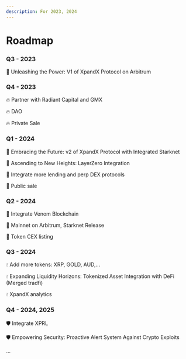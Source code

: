 ```yaml
---
description: For 2023, 2024
---
```


# Roadmap

### Q3 - 2023&#x20;

🚀 Unleashing the Power: V1 of XpandX Protocol on Arbitrum&#x20;



### Q4 - 2023&#x20;

🔥  Partner with Radiant Capital and GMX  &#x20;

🔥 DAO&#x20;

🔥 Private Sale

### Q1 - 2024&#x20;

🌟 Embracing the Future: v2 of XpandX Protocol with Integrated Starknet &#x20;

🌟 Ascending to New Heights: LayerZero Integration &#x20;

🌟 Integrate more lending and perp DEX protocols&#x20;

🌟 Public sale



### Q2 - 2024&#x20;

🔮 Integrate Venom Blockchain&#x20;

🔮 Mainnet on Arbitrum, Starknet Release

🔮 Token CEX listing

### Q3 - 2024&#x20;

💧 Add more tokens: XRP, GOLD, AUD,...

💧 Expanding Liquidity Horizons: Tokenized Asset Integration with DeFi (Merged tradfi)

💧 XpandX analytics

### Q4 - 2024, 2025&#x20;

🛡️ Integrate XPRL

🛡️ Empowering Security: Proactive Alert System Against Crypto Exploits&#x20;

...
